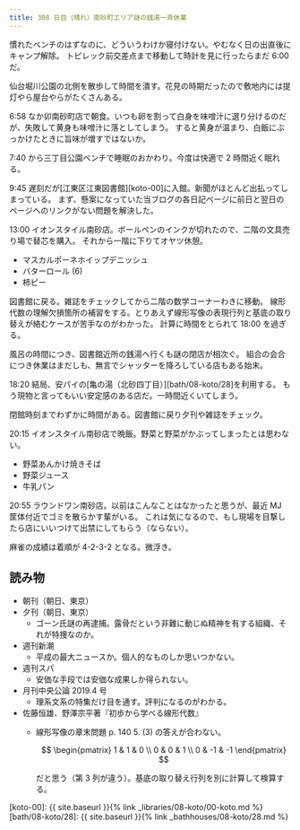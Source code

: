 ```yaml
---
title: 308 日目（晴れ）南砂町エリア謎の銭湯一斉休業
---
```


慣れたベンチのはずなのに、どういうわけか寝付けない。やむなく日の出直後にキャンプ解除。
トピレック前交差点まで移動して時計を見に行ったらまだ 6:00 だ。

仙台堀川公園の北側を散歩して時間を潰す。花見の時期だったので敷地内には提灯やら屋台やらがたくさんある。

6:58 なか卯南砂町店で朝食。いつも卵を割って白身を味噌汁に選り分けるのだが、失敗して黄身も味噌汁に落としてしまう。
すると黄身が温まり、白飯にぶっかけたときに旨味が増すではないか。

7:40 から三丁目公園ベンチで睡眠のおかわり。今度は快適で 2 時間近く眠れる。

9:45 遅刻だが[江東区江東図書館][koto-00]に入館。新聞がほとんど出払ってしまっている。
まず、懸案になっていた当ブログの各日記ページに前日と翌日のページへのリンクがない問題を解決した。

13:00 イオンスタイル南砂店。ボールペンのインクが切れたので、二階の文具売り場で替芯を購入。
それから一階に下りてオヤツ休憩。

* マスカルポーネホイップデニッシュ
* バターロール (6)
* 柿ピー

図書館に戻る。雑誌をチェックしてから二階の数学コーナーわきに移動。
線形代数の理解欠損箇所の補習をする。とりあえず線形写像の表現行列と基底の取り替えが絡むケースが苦手なのがわかった。
計算に時間をとられて 18:00 を過ぎる。

風呂の時間につき、図書館近所の銭湯へ行くも謎の閉店が相次ぐ。
組合の会合につき休業はまだしも、無言でシャッターを降ろしている店もある始末。

18:20 結局、安パイの[亀の湯（北砂四丁目）][bath/08-koto/28]を利用する。
もう現物と言ってもいい安定感のある店だ。一時間近くいてしまう。

閉館時刻までわずかに時間がある。図書館に戻り夕刊や雑誌をチェック。

20:15 イオンスタイル南砂店で晩飯。野菜と野菜がかぶってしまったとは思わない。

* 野菜あんかけ焼きそば
* 野菜ジュース
* 牛乳パン

20:55 ラウンドワン南砂店。以前はこんなことはなかったと思うが、最近 MJ 筐体付近でゴミを散らかす輩がいる。
これは気になるので、もし現場を目撃したら店にいいつけて出禁にしてもらう（ならない）。

麻雀の成績は着順が 4-2-3-2 となる。微浮き。

## 読み物

* 朝刊（朝日、東京）
* 夕刊（朝日、東京）
  * ゴーン氏謎の再逮捕。露骨だという非難に動じぬ精神を有する組織、それが特捜なのか。
* 週刊新潮
  * 平成の最大ニュースか。個人的なものしか思いつかない。
* 週刊スパ
  * 安価な手段では安価な成果しか得られない。
* 月刊中央公論 2019.4 号
  * 理系文系の特集だけ目を通す。評判になるのがわかる。
* 佐藤恒雄、野澤宗平著『初歩から学べる線形代数』
  * 線形写像の章末問題 p. 140 5. (3) の答えが合わない。

    $$
    \begin{pmatrix}
    1 & 1 & 0 \\
    0 & 0 & 1 \\
    0 & -1 & -1
    \end{pmatrix}
    $$

    だと思う（第 3 列が違う）。基底の取り替え行列を別に計算して検算する。

[koto-00]: {{ site.baseurl }}{% link _libraries/08-koto/00-koto.md %}
[bath/08-koto/28]: {{ site.baseurl }}{% link _bathhouses/08-koto/28.md %}
